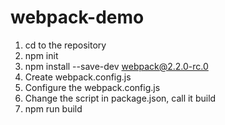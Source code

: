 # webpack-demo
1. cd to the repository
2. npm init
3. npm install --save-dev webpack@2.2.0-rc.0
4. Create webpack.config.js
5. Configure the webpack.config.js
6. Change the script in package.json, call it build
7. npm run build
